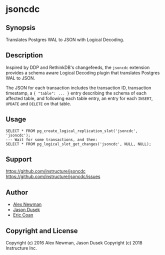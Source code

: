 jsoncdc
=======

Synopsis
--------

  Translates Postgres WAL to JSON with Logical Decoding.

Description
-----------

  Inspired by DDP and RethinkDB's changefeeds, the `jsoncdc` extension
  provides a schema aware Logical Decoding plugin that translates Postgres WAL
  to JSON.

  The JSON for each transaction includes the transaction ID, transaction
  timestamp, a `{ "table": ... }` entry describing the schema of each affected
  table, and following each table entry, an entry for each `INSERT`, `UPDATE`
  and `DELETE` on that table.

Usage
-----

    SELECT * FROM pg_create_logical_replication_slot('jsoncdc', 'jsoncdc');
    --- Wait for some transactions, and then:
    SELECT * FROM pg_logical_slot_get_changes('jsoncdc', NULL, NULL);

Support
-------

  https://github.com/instructure/jsoncdc
  https://github.com/instructure/jsoncdc/issues

Author
------

  * [Alex Newman](https://github.com/posix4e)
  * [Jason Dusek](https://github.com/solidsnack)
  * [Eric Coan](https://github.com/SecurityInsanity)

Copyright and License
---------------------

Copyright (c) 2016 Alex Newman, Jason Dusek
Copyright (c) 2018 Instructure Inc.
